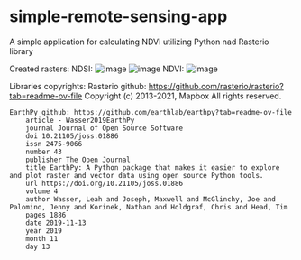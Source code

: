 # simple-remote-sensing-app
A simple application for calculating NDVI utilizing Python nad Rasterio library

Created rasters:
NDSI:
![image](https://github.com/JakMac02/simple-remote-sensing-app/assets/126525650/5b328eee-6a92-486d-9f1d-1fac5fda1efe)
![image](https://github.com/JakMac02/simple-remote-sensing-app/assets/126525650/cd69b085-7e50-4ec9-b58e-285043296ccb)
NDVI:
![image](https://github.com/JakMac02/simple-remote-sensing-app/assets/126525650/8f7e1898-6131-463a-a8ce-465a70b18b74)


Libraries copyrights:
    Rasterio github: https://github.com/rasterio/rasterio?tab=readme-ov-file
        Copyright (c) 2013-2021, Mapbox
        All rights reserved.
    
    EarthPy github: https://github.com/earthlab/earthpy?tab=readme-ov-file
        article - Wasser2019EarthPy
        journal Journal of Open Source Software
        doi 10.21105/joss.01886
        issn 2475-9066
        number 43
        publisher The Open Journal
        title EarthPy: A Python package that makes it easier to explore and plot raster and vector data using open source Python tools.
        url https://doi.org/10.21105/joss.01886
        volume 4
        author Wasser, Leah and Joseph, Maxwell and McGlinchy, Joe and Palomino, Jenny and Korinek, Nathan and Holdgraf, Chris and Head, Tim
        pages 1886
        date 2019-11-13
        year 2019
        month 11
        day 13
